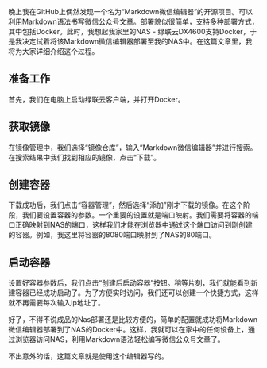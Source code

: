晚上我在GitHub上偶然发现一个名为“Markdown微信编辑器”的开源项目。可以利用Markdown语法书写微信公众号文章。部署貌似很简单，支持多种部署方式，其中包括Docker。此时，我想起我家里的NAS - 绿联云DX4600支持Docker，于是我决定试着将该Markdown微信编辑器部署至我的NAS中。在这篇文章里，我将为大家详细介绍这个过程。

  

## 准备工作

  

首先，我们在电脑上启动绿联云客户端，并打开Docker。

  

## 获取镜像

  

在镜像管理中，我们选择“镜像仓库”，输入“Markdown微信编辑器”并进行搜索。在搜索结果中我们找到相应的镜像，点击“下载”。

  

## 创建容器

  

下载成功后，我们点击“容器管理”，然后选择“添加”刚才下载的镜像。在这个阶段，我们要设置容器的参数。一个重要的设置就是端口映射。我们需要将容器的端口正确映射到NAS的端口，这样我们才能在浏览器中通过这个端口访问到刚创建的容器。例如，我这里将容器的8080端口映射到了NAS的80端口。

  

## 启动容器

  

设置好容器参数后，我们点击“创建后启动容器”按钮。稍等片刻，我们就能看到新建容器已经成功启动了。为了方便实时访问，我们还可以创建一个快捷方式，这样就不再需要每次输入ip地址了。

  

好了，不得不说成品的Nas部署还是比较方便的，简单的配置就成功将Markdown微信编辑器部署到了NAS的Docker中。这样，我就可以在家中的任何设备上，通过浏览器访问NAS，利用Markdown语法轻松编写微信公众号文章了。

不出意外的话，这篇文章就是使用这个编辑器写的。